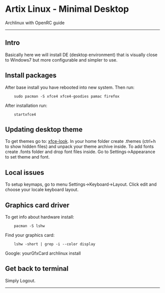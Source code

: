# Artix Linux - Minimal Desktop

Archlinux with OpenRC guide 

---

## Intro

Basically here we will install DE (desktop environment) that is visually
close to Windows7 but more configurable and simpler to use. 

## Install packages

After base install you have rebooted into new system. Then run:

        sudo pacman -S xfce4 xfce4-goodies pamac firefox    
        
After installation run:

        startxfce4

## Updating desktop theme

To get themes go to: [xfce-look](https://www.xfce-look.org). In your home folder
create .themes (ctrl+h to show hidden files) and unpack your theme archive inside. 
To add fonts create .fonts folder and drop font files inside.
Go to Settings->Appearance to set theme and font.


## Local issues

To setup keymaps, go to menu Settings->Keyboard->Layout.
Click edit and choose your locale keyboard layout.

## Graphics card driver
To get info about hardware install:

        pacman -S lshw

Find your graphics card: 

        lshw -short | grep -i --color display

Google:
        yourGfxCard archlinux install



## Get back to terminal

Simply Logout.
        
---
